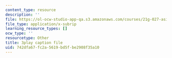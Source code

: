 ```yaml
---
content_type: resource
description: ''
file: https://ol-ocw-studio-app-qa.s3.amazonaws.com/courses/21g-027-asia-in-the-modern-world-images-representations-fall-2016/742dfa67fc2a5619bd5fbe2908f35a10_wWsRfu_1wvw.vtt
file_type: application/x-subrip
learning_resource_types: []
ocw_type: ''
resourcetype: Other
title: 3play caption file
uid: 742dfa67-fc2a-5619-bd5f-be2908f35a10
---
```

